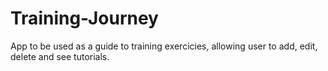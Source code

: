 # Training-Journey
App to be used as a guide to training exercicies, allowing user to add, edit, delete and see tutorials.
